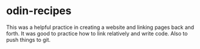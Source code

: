 # odin-recipes
This was a helpful practice in creating a website and linking pages back and forth. It was good to practice how to link relatively and write code. Also to push things to git.
